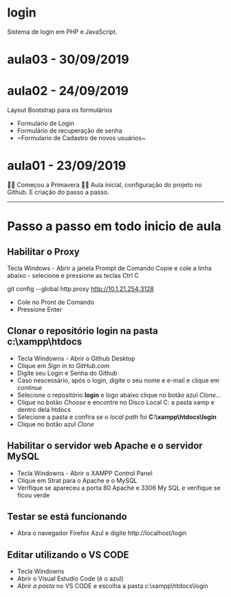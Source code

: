 # login
Sistema de login em PHP e JavaScript.

# aula03 - 30/09/2019

# aula02 - 24/09/2019
Layout Bootstrap para os formulários
- Formulario de Login
- Formulário de recuperação de senha
- ~Formulario de Cadastro de novos usuários~

# aula01 - 23/09/2019
🌺🍀 Começou a Primavera 🌻🌷 
Aula inicial, configuração do projeto no Github.
E criação do passo a passo.

--- 

# Passo a passo em todo inicio de aula 

   ## Habilitar o Proxy

Tecla Windows - Abrir a janela Prompt de Comando
Copie e cole a linha abaixo - selecione e pressione as teclas Ctrl C

git config --global http.proxy http://10.1.21.254:3128

- Cole no Pront de Comando 
- Pressione Enter

## Clonar o repositório **login** na pasta **c:\xampp\htdocs**

- Tecla Windowns - Abrir o Github Desktop 
- Clique em *Sign in to GitHub.com*
- Digite seu Login e Senha do Github
- Caso nescessário, após o login, digite o seu nome e e-mail e clique em *continue*
- Selecione o repositório **login** e logo abaixo clique no botão azul *Clone...*
- Clique no botão *Choose* e encontre no Disco Local C: a pasta xamp e dentro dela htdocs
- Selecione a pasta e confira se o *local path* foi **C:\xampp\htdocs\login**
- Clique no botão azul *Clone*

## Habilitar o servidor web **Apache** e o servidor **MySQL**

- Tecla Windowns - Abrir o XAMPP Control Panel
- Clique em Strat para o Apache e o MySQL
- Verifique se apareceu a porta 80 Apache e 3306 My SQL e verifique se ficou verde

## Testar se está funcionando

- Abra o navegador Firefox Azul e digite http://localhost/login

## Editar utilizando o VS CODE

- Tecla Windowns 
- Abrir o Visual Estudio Code (é o azul)
- *Abrir a pasta* no VS CODE e escolha a pasta c:\xampp\htdocs\login
